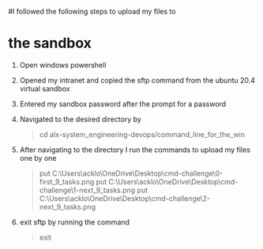 #I followed the following steps to upload my files to
# the sandbox

1. Open windows powershell

2. Opened my intranet and copied the sftp command
   from the ubuntu 20.4 virtual sandbox

3. Entered my sandbox password after the prompt for a password

4. Navigated to the desired directory by
	> cd alx-system_engineering-devops/command_line_for_the_win

5. After navigating to the directory I run the commands to upload my
   files one by one
	> put C:\Users\acklo\OneDrive\Desktop\cmd-challenge\0-first_9_tasks.png
	> put C:\Users\acklo\OneDrive\Desktop\cmd-challenge\1-next_9_tasks.png
	> put C:\Users\acklo\OneDrive\Desktop\cmd-challenge\2-next_9_tasks.png

6. exit sftp by running the command
	> exit
